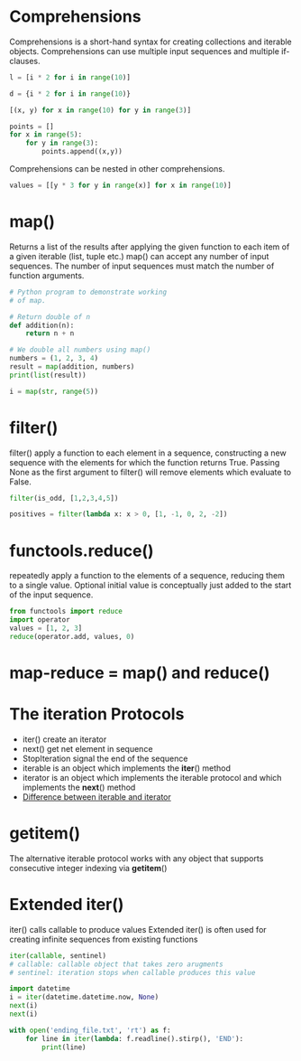 # Comprehensions
Comprehensions is a short-hand syntax for creating collections and iterable objects.
Comprehensions can use multiple input sequences and multiple if-clauses.

```python
l = [i * 2 for i in range(10)]

d = {i * 2 for i in range(10)}
```
```python
[(x, y) for x in range(10) for y in range(3)]
```
```python
points = []
for x in range(5):
    for y in range(3):
        points.append((x,y))
```

Comprehensions can be nested in other comprehensions.
```python
values = [[y * 3 for y in range(x)] for x in range(10)]
```

# map()
Returns a list of the results after applying the given function to each item of a given iterable (list, tuple etc.) 
map() can accept any number of input sequences. The number of input sequences must match the number of function arguments.
```python
# Python program to demonstrate working 
# of map. 

# Return double of n 
def addition(n): 
	return n + n 

# We double all numbers using map() 
numbers = (1, 2, 3, 4) 
result = map(addition, numbers) 
print(list(result)) 

```

```python
i = map(str, range(5))
```

# filter()
filter() apply a function to each element in a sequence, constructing a new sequence with the elements for which the function returns True.
Passing None as the first argument to filter() will remove elements which evaluate to False.
```python
filter(is_odd, [1,2,3,4,5])

positives = filter(lambda x: x > 0, [1, -1, 0, 2, -2])

```

# functools.reduce()
repeatedly apply a function to the elements of a sequence, reducing them to a single value.
Optional initial value is conceptually just added to the start of the input sequence.
```python
from functools import reduce
import operator
values = [1, 2, 3]
reduce(operator.add, values, 0)

```

# map-reduce = map() and reduce()

# The iteration Protocols
* iter() create an iterator
* next() get net element in sequence
* StopIteration signal the end of the sequence
* iterable is an object which implements the __iter__() method
* iterator is an object which implements the iterable protocol and which implements the __next__() method
* [Difference between iterable and iterator](https://www.geeksforgeeks.org/python-difference-iterable-iterator/)

# __getitem__()
The alternative iterable protocol works with any object that supports consecutive integer indexing via __getitem__()

# Extended iter()
iter() calls callable to produce values
Extended iter() is often used for creating infinite sequences from existing functions
```python
iter(callable, sentinel)
# callable: callable object that takes zero arugments
# sentinel: iteration stops when callable produces this value

```

```python
import datetime
i = iter(datetime.datetime.now, None)
next(i)
next(i)
```
```python
with open('ending_file.txt', 'rt') as f:
    for line in iter(lambda: f.readline().stirp(), 'END'):
        print(line)

```